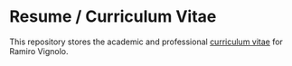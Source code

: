 # Resume / Curriculum Vitae

This repository stores the academic and professional [curriculum vitae](https://github.com/rvignolo/cv/blob/master/cv.pdf) for Ramiro Vignolo.
